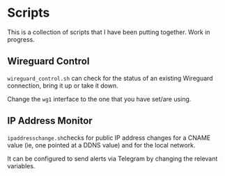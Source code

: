# Scripts

This is a collection of scripts that I have been putting together. Work in progress.

## Wireguard Control

`wireguard_control.sh` can check for the status of an existing Wireguard connection, bring it up or take it down.

Change the `wg1` interface to the one that you have set/are using.

## IP Address Monitor

`ipaddresschange.sh`checks for public IP address changes for a CNAME value (ie, one pointed at a DDNS value) and for the local network.

It can be configured to send alerts via Telegram by changing the relevant variables. 

